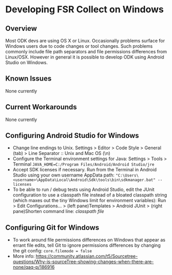 # Developing FSR Collect on Windows

## Overview
Most ODK devs are using OS X or Linux. Occasionally problems surface for Windows users due to code changes or tool changes. Such problems commonly include file path separators and file permissions differences from Linux/OSX. However in general it is possible to develop ODK using Android Studio on Windows.

## Known Issues
None currently

## Current Workarounds
None currently
    
## Configuring Android Studio for Windows
* Change line endings to Unix. Settings > Editor > Code Style > General (tab) > Line Separator :: Unix and Mac OS (\n)
* Configure the Terminal environment settings for Java:
  Settings > Tools > Terminal
  `JAVA_HOME=C:/Program Files/Android/Android Studio/jre`
* Accept SDK licenses if necessary. Run from the Terminal in Android Studio using your own username AppData path:
  `"C:\Users\<username>\AppData\Local\Android\Sdk\tools\bin\sdkmanager.bat" --licenses`
* To be able to run / debug tests using Android Studio, edit the JUnit configuration to use a classpath file instead of a bloated classpath string (which maxes out the tiny Windows limit for environment variables):
  Run > Edit Configurations... > (left pane)Templates > Android JUnit > (right pane)Shorten command line: *classpath file*


## Configuring Git for Windows
* To work around file permissions differences on Windows that appear as errant file edits, tell Git to ignore permissions differences by changing the git config:
  `core.filemode = false`
* More info: <https://community.atlassian.com/t5/Sourcetree-questions/Why-is-sourceTree-showing-changes-when-there-are-none/qaq-p/186916>